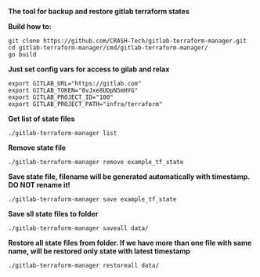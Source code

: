 **The tool for backup and restore gitlab terraform states**

**Build how to:**
```
git clone https://github.com/CRASH-Tech/gitlab-terraform-manager.git
cd gitlab-terraform-manager/cmd/gitlab-terraform-manager/
go build
```
**Just set config vars for access to gilab and relax**

```
export GITLAB_URL="https://gitlab.com"
export GITLAB_TOKEN="8vJxe8UDpN5mHYG"
export GITLAB_PROJECT_ID="100"
export GITLAB_PROJECT_PATH="infra/terraform"
```

**Get list of state files**

```./gitlab-terraform-manager list```

**Remove state file**

```./gitlab-terraform-manager remove example_tf_state```

**Save state file, filename will be generated automatically with timestamp. DO NOT rename it!**

```./gitlab-terraform-manager save example_tf_state```

**Save sll state files to folder**

```./gitlab-terraform-manager saveall data/```

**Restore all state files from folder. If we have more than one file with same name, will be restored only state with latest timestamp**

```./gitlab-terraform-manager restoreall data/```
